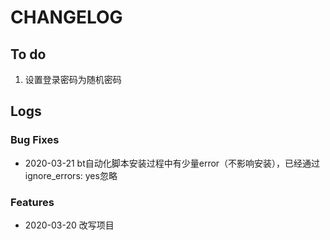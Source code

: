 # CHANGELOG

## To do

1. 设置登录密码为随机密码

## Logs

### Bug Fixes

* 2020-03-21 bt自动化脚本安装过程中有少量error（不影响安装），已经通过ignore_errors: yes忽略

### Features
* 2020-03-20  改写项目

